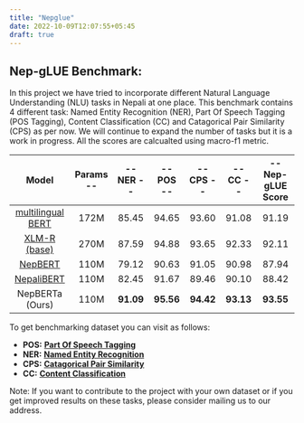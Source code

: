 ```yaml
---
title: "Nepglue"
date: 2022-10-09T12:07:55+05:45
draft: true
---
```


## Nep-gLUE Benchmark:

In this project we have tried to incorporate different Natural Language Understanding (NLU) tasks in Nepali at one place. This benchmark contains 4 different task: Named Entity Recognition (NER), Part Of Speech Tagging (POS Tagging), Content Classification (CC) and Catagorical Pair Similarity (CPS) as per now. We will continue to expand the number of tasks but it is a work in progress. 
All the scores are calcualted using macro-f1 metric.

|     Model        |   Params  --   |     -- NER  --    |  --    POS  --  |   -- CPS --  |  -- CC -- |    --    Nep-gLUE Score |
|:----------------:|:--------------:|:--------------:|:--------------:|:--------------:|:--------------:|:--------------:|
|[multilingual BERT](https://huggingface.co/bert-base-multilingual-cased) | 172M  | 85.45 | 94.65 | 93.60 | 91.08| 91.19|
|[XLM-R (base)](https://huggingface.co/xlm-roberta-base) |  270M   | 87.59 |94.88 |93.65 |92.33| 92.11 |
|[NepBERT](https://github.com/pudasainishushant/NepaliLanguageModelPretraining) | 110M | 79.12 |90.63 |91.05 |90.98| 87.94|
|[NepaliBERT](https://huggingface.co/Rajan/NepaliBERT) | 110M | 82.45 |91.67 |89.46| 90.10|88.42 |
|NepBERTa (Ours) | 110M | **91.09**|**95.56** |**94.42**|**93.13**|**93.55**|



To get benchmarking dataset you can visit as follows:

* **POS:** **[Part Of Speech Tagging](https://drive.google.com/file/d/1ZnwSxPaNimEPKC0baN9gvYD3rNz4p56v/view?usp=sharing)**
* **NER:** **[Named Entity Recognition](https://drive.google.com/file/d/1WQ2CtwxIO0wljl9FD9k3T6Zpurdqu8T4/view?usp=sharing)**
* **CPS:** **[Catagorical Pair Similarity](https://drive.google.com/drive/folders/1IDzPBGz1Yj4K1JLyoJQYCYB-27l_TOK9?usp=sharing)**
* **CC:** **[Content Classification](https://drive.google.com/drive/folders/1sVyAY8eD7hi3e9ebae5dz5xItCkVyANP?usp=sharing)**

Note: If you want to contribute to the project with your own dataset or if you get improved results on these tasks, please consider mailing us to our address.